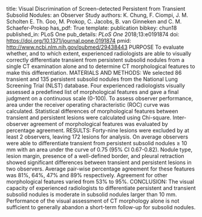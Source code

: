 title: Visual Discrimination of Screen-detected Persistent from Transient Subsolid Nodules: an Observer Study
authors: K. Chung, F. Ciompi, J. M. Scholten E. Th. Goo, M. Prokop, C. Jacobs, B. van Ginneken and C. M. Schaefer-Prokop
has_pdf: True
template: publication
bibkey: chun18
published_in: PLoS One
pub_details: <i>PLoS One</i> 2018;13:e0191874
doi: https://doi.org/10.1371/journal.pone.0191874
pmid: http://www.ncbi.nlm.nih.gov/pubmed/29438443
PURPOSE To evaluate whether, and to which extent, experienced radiologists are able to visually correctly differentiate transient from persistent subsolid nodules from a single CT examination alone and to determine CT morphological features to make this differentiation. MATERIALS AND METHODS: We selected 86 transient and 135 persistent subsolid nodules from the National Lung Screening Trial (NLST) database. Four experienced radiologists visually assessed a predefined list of morphological features and gave a final judgment on a continuous scale (0-100). To assess observer performance, area under the receiver operating characteristic (ROC) curve was calculated. Statistical differences of morphological features between transient and persistent lesions were calculated using Chi-square. Inter-observer agreement of morphological features was evaluated by percentage agreement. RESULTS: Forty-nine lesions were excluded by at least 2 observers, leaving 172 lesions for analysis. On average observers were able to differentiate transient from persistent subsolid nodules ≥ 10 mm with an area under the curve of 0.75 (95% CI 0.67-0.82). Nodule type, lesion margin, presence of a well-defined border, and pleural retraction showed significant differences between transient and persistent lesions in two observers. Average pair-wise percentage agreement for these features was 81%, 64%, 47% and 89% respectively. Agreement for other morphological features varied from 53% to 95%. CONCLUSION: The visual capacity of experienced radiologists to differentiate persistent and transient subsolid nodules is moderate in subsolid nodules larger than 10 mm. Performance of the visual assessment of CT morphology alone is not sufficient to generally abandon a short-term follow-up for subsolid nodules.


